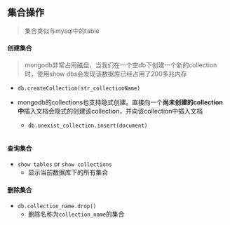## 集合操作
> 集合类似与mysql中的table



#### 创建集合
> mongodb非常占用磁盘，当我们在一个空db下创建一个新的collection时，使用show dbs会发现该数据库已经占用了200多兆内存

- `db.createCollection(str_collectionName)`

- mongodb的collections也支持隐式创建。直接向一个**尚未创建的collection中**插入文档会隐式的创建该collection，并向该collection中插入文档
	- `db.unexist_collection.insert(document)`
	
```

```

#### 查询集合
- `show tables` or `show collections`
	- 显示当前数据库下的所有集合


#### 删除集合
- `db.collection_name.drop()`
	- 删除名称为`collection_name`的集合
	
